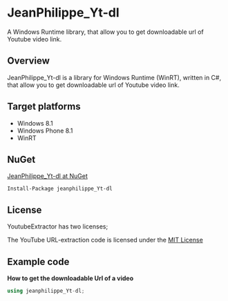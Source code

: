 # JeanPhilippe_Yt-dl
A Windows Runtime library, that allow you to get downloadable url of Youtube video link.

## Overview
JeanPhilippe_Yt-dl is a library for Windows Runtime (WinRT), written in C#, that allow you to get downloadable url of Youtube video link.

## Target platforms

- Windows 8.1
- Windows Phone 8.1
- WinRT

## NuGet

[JeanPhilippe_Yt-dl at NuGet](http://nuget.org/packages/jeanphilippe_Yt-dl/1.0.2)

    Install-Package jeanphilippe_Yt-dl

## License

YoutubeExtractor has two licenses;

The YouTube URL-extraction code is licensed under the [MIT License](http://opensource.org/licenses/MIT)

## Example code

**How to get the downloadable Url of a video**
```c#
using jeanphilippe_Yt-dl;

```
